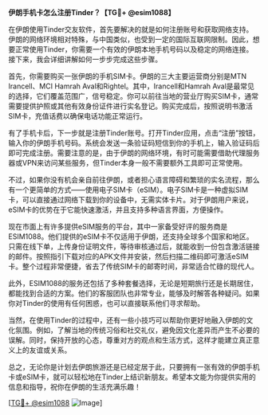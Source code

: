 **伊朗手机卡怎么注册Tinder？【TG💪+ @esim1088】**

在伊朗使用Tinder交友软件，首先要解决的就是如何注册账号和获取网络支持。伊朗的网络环境相对特殊，与中国类似，也受到一定的国际互联网限制。因此，想要正常使用Tinder，你需要一个有效的伊朗本地手机号码以及稳定的网络连接。接下来，我会详细讲解如何一步步完成这些步骤。

首先，你需要购买一张伊朗的手机SIM卡。伊朗的三大主要运营商分别是MTN Irancell、MCI Hamrah Aval和Rightel。其中，Irancell和Hamrah Aval是最常见的选择，它们覆盖范围广，信号稳定。你可以前往当地的营业厅购买SIM卡，通常需要提供护照或其他有效身份证件进行实名登记。购买完成后，按照说明书激活SIM卡，充值话费以确保电话功能正常运行。

有了手机卡后，下一步就是注册Tinder账号。打开Tinder应用，点击“注册”按钮，输入你的伊朗手机号码。系统会发送一条验证码短信到你的手机上，输入验证码后即可完成注册。需要注意的是，由于伊朗的网络环境，有时可能需要借助代理服务器或VPN来访问某些服务，但Tinder本身一般不需要额外工具即可正常使用。

不过，如果你没有机会亲自前往伊朗，或者担心语言障碍和繁琐的实名流程，那么有一个更简单的方式——使用电子SIM卡（eSIM）。电子SIM卡是一种虚拟SIM卡，可以直接通过网络下载到你的设备中，无需实体卡片。对于伊朗用户来说，eSIM卡的优势在于它能快速激活，并且支持多种语言界面，方便操作。

现在市面上有许多提供eSIM服务的平台，其中一家备受好评的服务商是ESIM1088。他们提供的eSIM卡不仅适用于伊朗，还支持全球多个国家和地区。只需在线下单，上传身份证明文件，等待审核通过后，就能收到一份包含激活链接的邮件。按照指引下载对应的APK文件并安装，然后扫描二维码即可激活eSIM卡。整个过程非常便捷，省去了传统SIM卡的邮寄时间，非常适合忙碌的现代人。

此外，ESIM1088的服务还包括了多种套餐选择，无论是短期旅行还是长期居住，都能找到合适的方案。他们的客服团队也非常专业，能够及时解答各种疑问。如果你对Tinder的使用有任何困惑，也可以直接联系他们寻求帮助。

当然，在使用Tinder的过程中，还有一些小技巧可以帮助你更好地融入伊朗的文化氛围。例如，了解当地的传统习俗和社交礼仪，避免因文化差异而产生不必要的误解。同时，保持开放的心态，尊重对方的观点和生活方式，这样才能建立真正意义上的友谊或关系。

总之，无论你是计划去伊朗旅游还是已经定居于此，只要拥有一张有效的伊朗手机卡或eSIM卡，就可以轻松地在Tinder上结识新朋友。希望本文能为你提供实用的信息和指导，祝你在伊朗的生活充满乐趣！

[[TG💪+ @esim1088](https://t.me/s/esim1088) ![Image](https://i.postimg.cc/4NQfJmqS/Snipaste-2025-05-13-00-14-12.png)]